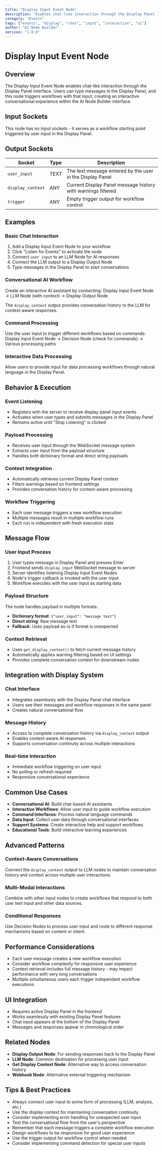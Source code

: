 ```yaml
---
title: "Display Input Event Node"
description: "Enables chat-like interaction through the Display Panel interface"
category: "Events"
tags: ["events", "display", "chat", "input", "interaction", "ui"]
author: "AI Node Builder"
version: "1.0.0"
---
```


# Display Input Event Node

## Overview
The Display Input Event Node enables chat-like interaction through the Display Panel interface. Users can type messages in the Display Panel, and this node triggers workflows with that input, creating an interactive conversational experience within the AI Node Builder interface.

## Input Sockets
This node has no input sockets - it serves as a workflow starting point triggered by user input in the Display Panel.

## Output Sockets
| Socket | Type | Description |
|--------|------|-------------|
| `user_input` | TEXT | The text message entered by the user in the Display Panel |
| `display_context` | ANY | Current Display Panel message history with warnings filtered |
| `trigger` | ANY | Empty trigger output for workflow control |

## Examples

### Basic Chat Interaction
1. Add a Display Input Event Node to your workflow
2. Click "Listen for Events" to activate the node
3. Connect `user_input` to an LLM Node for AI responses
4. Connect the LLM output to a Display Output Node
5. Type messages in the Display Panel to start conversations

### Conversational AI Workflow
Create an interactive AI assistant by connecting:
Display Input Event Node → LLM Node (with context) → Display Output Node

The `display_context` output provides conversation history to the LLM for context-aware responses.

### Command Processing
Use the user input to trigger different workflows based on commands:
Display Input Event Node → Decision Node (check for commands) → Various processing paths

### Interactive Data Processing
Allow users to provide input for data processing workflows through natural language in the Display Panel.

## Behavior & Execution

### Event Listening
- Registers with the server to receive display panel input events
- Activates when user types and submits messages in the Display Panel
- Remains active until "Stop Listening" is clicked

### Payload Processing
- Receives user input through the WebSocket message system
- Extracts user input from the payload structure
- Handles both dictionary format and direct string payloads

### Context Integration
- Automatically retrieves current Display Panel context
- Filters warnings based on frontend settings
- Provides conversation history for context-aware processing

### Workflow Triggering
- Each user message triggers a new workflow execution
- Multiple messages result in multiple workflow runs
- Each run is independent with fresh execution state

## Message Flow

### User Input Process
1. User types message in Display Panel and presses Enter
2. Frontend sends `display_input` WebSocket message to server
3. Server identifies listening Display Input Event Nodes
4. Node's trigger callback is invoked with the user input
5. Workflow executes with the user input as starting data

### Payload Structure
The node handles payload in multiple formats:
- **Dictionary format**: `{"user_input": "message text"}`
- **Direct string**: Raw message text
- **Fallback**: Uses payload as-is if format is unexpected

### Context Retrieval
- Uses `get_display_context()` to fetch current message history
- Automatically applies warning filtering based on UI settings
- Provides complete conversation context for downstream nodes

## Integration with Display System

### Chat Interface
- Integrates seamlessly with the Display Panel chat interface
- Users see their messages and workflow responses in the same panel
- Creates natural conversational flow

### Message History
- Access to complete conversation history via `display_context` output
- Enables context-aware AI responses
- Supports conversation continuity across multiple interactions

### Real-time Interaction
- Immediate workflow triggering on user input
- No polling or refresh required
- Responsive conversational experience

## Common Use Cases
- **Conversational AI**: Build chat-based AI assistants
- **Interactive Workflows**: Allow user input to guide workflow execution
- **Command Interfaces**: Process natural language commands
- **Data Input**: Collect user data through conversational interfaces
- **Support Systems**: Create interactive help and support workflows
- **Educational Tools**: Build interactive learning experiences

## Advanced Patterns

### Context-Aware Conversations
Connect the `display_context` output to LLM nodes to maintain conversation history and context across multiple user interactions.

### Multi-Modal Interactions
Combine with other input nodes to create workflows that respond to both user text input and other data sources.

### Conditional Responses
Use Decision Nodes to process user input and route to different response mechanisms based on content or intent.

## Performance Considerations
- Each user message creates a new workflow execution
- Consider workflow complexity for responsive user experience
- Context retrieval includes full message history - may impact performance with very long conversations
- Multiple simultaneous users each trigger independent workflow executions

## UI Integration
- Requires active Display Panel in the frontend
- Works seamlessly with existing Display Panel features
- Chat input appears at the bottom of the Display Panel
- Messages and responses appear in chronological order

## Related Nodes
- **Display Output Node**: For sending responses back to the Display Panel
- **LLM Node**: Common destination for processing user input
- **Get Display Context Node**: Alternative way to access conversation history
- **Webhook Node**: Alternative external triggering mechanism

## Tips & Best Practices
- Always connect user input to some form of processing (LLM, analysis, etc.)
- Use the display context for maintaining conversation continuity
- Consider implementing error handling for unexpected user input
- Test the conversational flow from the user's perspective
- Remember that each message triggers a complete workflow execution
- Design workflows to be responsive for good user experience
- Use the trigger output for workflow control when needed
- Consider implementing command detection for special user inputs